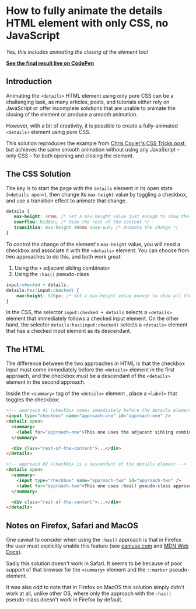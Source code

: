 # How to fully animate the details HTML element with only CSS, no JavaScript

_Yes, this includes animating the closing of the element too!_

**[See the final result live on CodePen](https://codepen.io/jgustavoas/pen/zYLNKbN)**

## Introduction
Animating the `<details>` HTML element using only pure CSS can be a challenging task, as many articles, posts, and tutorials either rely on JavaScript or offer incomplete solutions that are unable to animate the closing of the element or produce a smooth animation.

However, with a bit of creativity, it is possible to create a fully-animated `<details>` element using pure CSS.

This solution reproduces the example from [Chris Coyier's CSS Tricks post](https://css-tricks.com/how-to-animate-the-details-element/), but achieves the same smooth animation without using any JavaScript – only CSS – for both opening and closing the element.


## The CSS Solution
The key is to start the page with the `details` element in its open state (`<details open>`), then change its `max-height` value by toggling a checkbox, and use a transition effect to animate that change.
```css
details {
   max-height: 4rem; /* Set a max-height value just enough to show the summary */
   overflow: hidden; /* Hide the rest of the content */
   transition: max-height 400ms ease-out; /* Animate the change */
}
```

To control the change of the element's `max-height` value, you will need a checkbox and associate it with the `<details>` element. You can choose from two approaches to do this, and both work great:

1. Using the `+` adjacent sibling combinator
2. Using the `:has()` pseudo-class
```css
input:checked + details,
details:has(input:checked) {
    max-height: 576px; /* Set a max-height value enough to show all the content */
}
```
In the CSS, the selector `input:checked + details` selects a `<details>` element that immediately follows a checked input element. On the other hand, the selector `details:has(input:checked)` selects a `<details>` element that has a checked input element as its descendant.


## The HTML
The difference between the two approaches in HTML is that the checkbox input must come immediately before the `<details>` element in the first approach, and the checkbox must be a descendant of the `<details>` element in the second approach.

Inside the `<summary>` tag of the `<details>` element , place a `<label>` that toggles the checkbox:

```html
<!-- approach #1 (checkbox comes immediately before the details element) -->
<input type="checkbox" name="approach-one" id="approach-one" />
<details open>
  <summary>
    <label for="approach-one">This one uses the adjacent sibling combinator (+) approach</label>
  </summary>

  <div class="rest-of-the-content">...</div>
</details>

<!-- approach #2 (checkbox is a descendant of the details element -->
<details open>
  <summary>
    <input type="checkbox" name="approach-two" id="approach-two" />
    <label for="approach-two">This one uses :has() pseudo-class approach</label>
  </summary>

  <div class="rest-of-the-content">...</div>
</details>
```

## Notes on Firefox, Safari and MacOS
One caveat to consider when using the `:has()` approach is that in Firefox the user must explicitly enable this feature (see [caniuse.com](https://caniuse.com/css-has) and [MDN Web Docs](https://developer.mozilla.org/en-US/docs/Web/CSS/:has#browser_compatibility)).

Sadly this solution doesn't work in Safari. It seems to be because of poor support of that browser for the `<summary>` element and the `::marker` pseudo-element.

It was also odd to note that in Firefox on MacOS this solution simply didn't work at all, unlike other OS, where only the approach with the `:has()` pseudo-class doesn't work in Firefox by default.

